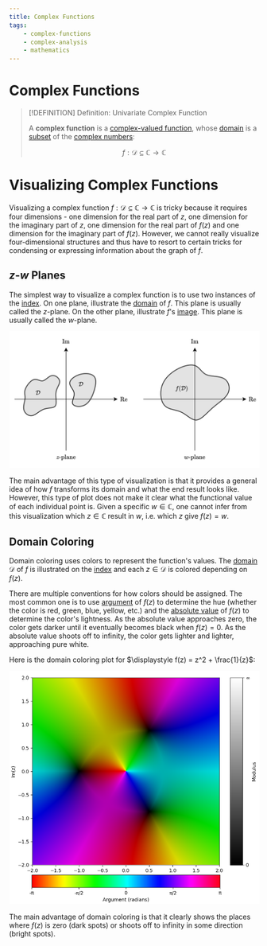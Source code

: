 ```yaml
---
title: Complex Functions
tags:
    - complex-functions
    - complex-analysis
    - mathematics
---
```


# Complex Functions

>[!DEFINITION] Definition: Univariate Complex Function
>
>A **complex function** is a [complex-valued function](../Complex-Valued%20Functions.md), whose [domain](../../Functions/index.md) is a [subset](../../../Set%20Theory/index.md) of the [complex numbers](../../../Algebra/Fields/The%20Complex%20Numbers/index.md):
>
>$$
>f: \mathcal{D} \subseteq \mathbb{C} \to \mathbb{C}
>$$
>

# Visualizing Complex Functions

Visualizing a complex function $f: \mathcal{D} \subseteq \mathbb{C} \to \mathbb{C}$ is tricky because it requires four dimensions - one dimension for the real part of $z$, one dimension for the imaginary part of $z$, one dimension for the real part of $f(z)$ and one dimension for the imaginary part of $f(z)$. However, we cannot really visualize four-dimensional structures and thus have to resort to certain tricks for condensing or expressing information about the graph of $f$.

## $z$-$w$ Planes

The simplest way to visualize a complex function is to use two instances of the [index](../../../Algebra/Fields/The%20Complex%20Numbers/index.md#the%20complex%20plane). On one plane, illustrate the [domain](../../Functions/index.md) of $f$. This plane is usually called the $z$-plane. On the other plane, illustrate $f$'s [image](../../Functions/index.md). This plane is usually called the $w$-plane.

![](res/z-w%20Planes.svg)

The main advantage of this type of visualization is that it provides a general idea of how $f$ transforms its domain and what the end result looks like. However, this type of plot does not make it clear what the functional value of each individual point is. Given a specific $w \in \mathbb{C}$, one cannot infer from this visualization which $z \in \mathbb{C}$ result in $w$, i.e. which $z$ give $f(z) = w$.  

## Domain Coloring

Domain coloring uses colors to represent the function's values. The [domain](../../Functions/index.md) $\mathcal{D}$ of $f$ is illustrated on the [index](../../../Algebra/Fields/The%20Complex%20Numbers/index.md#the%20complex%20plane) and each $z \in \mathcal{D}$ is colored depending on $f(z)$. 

There are multiple conventions for how colors should be assigned. The most common one is to use [argument](../../../Algebra/Fields/The%20Complex%20Numbers/index.md) of $f(z)$ to determine the hue (whether the color is red, green, blue, yellow, etc.) and the [absolute value](../../../Algebra/Fields/The%20Complex%20Numbers/index.md) of $f(z)$ to determine the color's lightness. As the absolute value approaches zero, the color gets darker until it eventually becomes black when $f(z) = 0$. As the absolute value shoots off to infinity, the color gets lighter and lighter, approaching pure white.

Here is the domain coloring plot for $\displaystyle f(z) = z^2 + \frac{1}{z}$:

![](res/Domain%20Coloring.png)

The main advantage of domain coloring is that it clearly shows the places where $f(z)$ is zero (dark spots) or shoots off to infinity in some direction (bright spots).